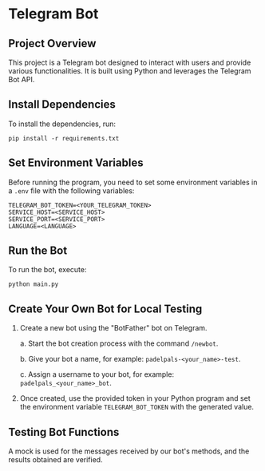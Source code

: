 # Telegram Bot

## Project Overview

This project is a Telegram bot designed to interact with users and provide various functionalities. It is built using Python and leverages the Telegram Bot API.

## Install Dependencies

To install the dependencies, run:

```
pip install -r requirements.txt
```

## Set Environment Variables

Before running the program, you need to set some environment variables in a `.env` file with the following variables:

```
TELEGRAM_BOT_TOKEN=<YOUR_TELEGRAM_TOKEN>
SERVICE_HOST=<SERVICE_HOST>
SERVICE_PORT=<SERVICE_PORT>
LANGUAGE=<LANGUAGE>
```

## Run the Bot

To run the bot, execute:

```
python main.py
```

## Create Your Own Bot for Local Testing

1. Create a new bot using the "BotFather" bot on Telegram.

   a. Start the bot creation process with the command `/newbot`.

   b. Give your bot a name, for example: `padelpals-<your_name>-test`.

   c. Assign a username to your bot, for example: `padelpals_<your_name>_bot`.

2. Once created, use the provided token in your Python program and set the environment variable `TELEGRAM_BOT_TOKEN` with the generated value.

## Testing Bot Functions

A mock is used for the messages received by our bot's methods, and the results obtained are verified.
